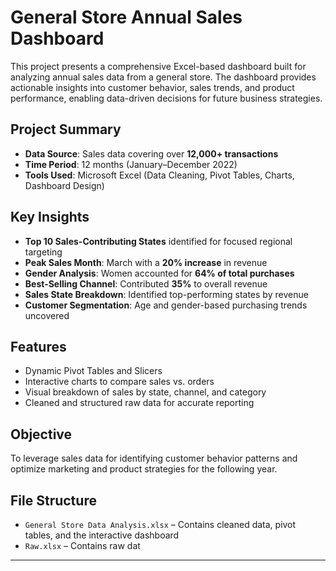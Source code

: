 # General Store Annual Sales Dashboard

This project presents a comprehensive Excel-based dashboard built for analyzing annual sales data from a general store. The dashboard provides actionable insights into customer behavior, sales trends, and product performance, enabling data-driven decisions for future business strategies.

## Project Summary

- **Data Source**: Sales data covering over **12,000+ transactions**
- **Time Period**: 12 months (January–December 2022)
- **Tools Used**: Microsoft Excel (Data Cleaning, Pivot Tables, Charts, Dashboard Design)

## Key Insights

- **Top 10 Sales-Contributing States** identified for focused regional targeting
- **Peak Sales Month**: March with a **20% increase** in revenue
- **Gender Analysis**: Women accounted for **64% of total purchases**
- **Best-Selling Channel**: Contributed **35%** to overall revenue
- **Sales State Breakdown**: Identified top-performing states by revenue
- **Customer Segmentation**: Age and gender-based purchasing trends uncovered

## Features

- Dynamic Pivot Tables and Slicers
- Interactive charts to compare sales vs. orders
- Visual breakdown of sales by state, channel, and category
- Cleaned and structured raw data for accurate reporting

## Objective

To leverage sales data for identifying customer behavior patterns and optimize marketing and product strategies for the following year.

## File Structure

- `General Store Data Analysis.xlsx` – Contains cleaned data, pivot tables, and the interactive dashboard
- `Raw.xlsx` – Contains raw dat
---
 
